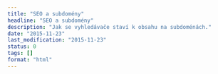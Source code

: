 ```yaml
---
title: "SEO a subdomény"
headline: "SEO a subdomény"
description: "Jak se vyhledávače staví k obsahu na subdoménách."
date: "2015-11-23"
last_modification: "2015-11-23"
status: 0
tags: []
format: "html"
---
```


